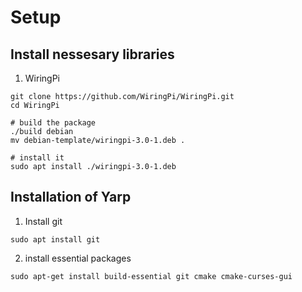# Setup

## Install nessesary libraries

1. WiringPi
```
git clone https://github.com/WiringPi/WiringPi.git
cd WiringPi

# build the package
./build debian
mv debian-template/wiringpi-3.0-1.deb .

# install it
sudo apt install ./wiringpi-3.0-1.deb
```



## Installation of Yarp
1. Install git

```
sudo apt install git
```

2. install essential packages

```
sudo apt-get install build-essential git cmake cmake-curses-gui
```

